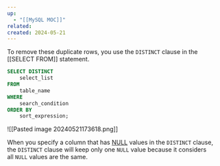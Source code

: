 ```yaml
---
up:
  - "[[MySQL MOC]]"
related: 
created: 2024-05-21
---
```

To remove these duplicate rows, you use the `DISTINCT` clause in the 
[[SELECT FROM]] statement.
```sql
SELECT DISTINCT
    select_list
FROM
    table_name
WHERE 
    search_condition
ORDER BY 
    sort_expression;
```

![[Pasted image 20240521173618.png]]

When you specify a column that has [NULL](https://www.mysqltutorial.org/mysql-basics/mysql-null/) values in the `DISTINCT` clause, the `DISTINCT` clause will keep only one `NULL` value because it considers all `NULL` values are the same.